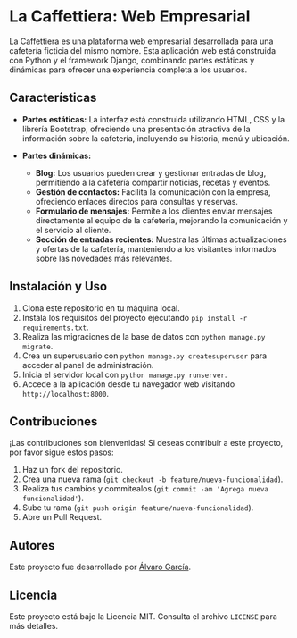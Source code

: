 # La Caffettiera: Web Empresarial

La Caffettiera es una plataforma web empresarial desarrollada para una cafetería ficticia del mismo nombre. Esta aplicación web está construida con Python y el framework Django, combinando partes estáticas y dinámicas para ofrecer una experiencia completa a los usuarios.

## Características

- **Partes estáticas:** La interfaz está construida utilizando HTML, CSS y la librería Bootstrap, ofreciendo una presentación atractiva de la información sobre la cafetería, incluyendo su historia, menú y ubicación.

- **Partes dinámicas:**
  - **Blog:** Los usuarios pueden crear y gestionar entradas de blog, permitiendo a la cafetería compartir noticias, recetas y eventos.
  - **Gestión de contactos:** Facilita la comunicación con la empresa, ofreciendo enlaces directos para consultas y reservas.
  - **Formulario de mensajes:** Permite a los clientes enviar mensajes directamente al equipo de la cafetería, mejorando la comunicación y el servicio al cliente.
  - **Sección de entradas recientes:** Muestra las últimas actualizaciones y ofertas de la cafetería, manteniendo a los visitantes informados sobre las novedades más relevantes.

## Instalación y Uso

1. Clona este repositorio en tu máquina local.
2. Instala los requisitos del proyecto ejecutando `pip install -r requirements.txt`.
3. Realiza las migraciones de la base de datos con `python manage.py migrate`.
4. Crea un superusuario con `python manage.py createsuperuser` para acceder al panel de administración.
5. Inicia el servidor local con `python manage.py runserver`.
6. Accede a la aplicación desde tu navegador web visitando `http://localhost:8000`.

## Contribuciones

¡Las contribuciones son bienvenidas! Si deseas contribuir a este proyecto, por favor sigue estos pasos:

1. Haz un fork del repositorio.
2. Crea una nueva rama (`git checkout -b feature/nueva-funcionalidad`).
3. Realiza tus cambios y commitealos (`git commit -am 'Agrega nueva funcionalidad'`).
4. Sube tu rama (`git push origin feature/nueva-funcionalidad`).
5. Abre un Pull Request.

## Autores

Este proyecto fue desarrollado por [Álvaro García](https://github.com/GVAlvaro96).

## Licencia

Este proyecto está bajo la Licencia MIT. Consulta el archivo `LICENSE` para más detalles.

